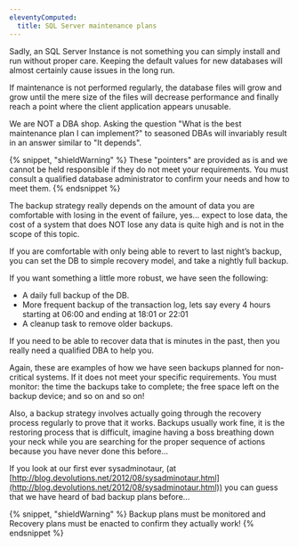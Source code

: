 ```yaml
---
eleventyComputed:
  title: SQL Server maintenance plans
---
```

Sadly, an SQL Server Instance is not something you can simply install and run without proper care. Keeping the default values for new databases will almost certainly cause issues in the long run.

If maintenance is not performed regularly, the database files will grow and grow until the mere size of the files will decrease performance and finally reach a point where the client application appears unusable.

We are NOT a DBA shop. Asking the question "What is the best maintenance plan I can implement?" to seasoned DBAs will invariably result in an answer similar to "It depends".

{% snippet, "shieldWarning" %}
These "pointers" are provided as is and we cannot be held responsible if they do not meet your requirements. You must consult a qualified database administrator to confirm your needs and how to meet them.
{% endsnippet %}

The backup strategy really depends on the amount of data you are comfortable with losing in the event of failure, yes... expect to lose data, the cost of a system that does NOT lose any data is quite high and is not in the scope of this topic.

If you are comfortable with only being able to revert to last night’s backup, you can set the DB to simple recovery model, and take a nightly full backup.

If you want something a little more robust, we have seen the following:

* A daily full backup of the DB.
* More frequent backup of the transaction log, lets say every 4 hours starting at 06:00 and ending at 18:01 or 22:01
* A cleanup task to remove older backups.

If you need to be able to recover data that is minutes in the past, then you really need a qualified DBA to help you.

Again, these are examples of how we have seen backups planned for non-critical systems. If it does not meet your specific requirements. You must monitor: the time the backups take to complete; the free space left on the backup device; and so on and so on!  

Also, a backup strategy involves actually going through the recovery process regularly to prove that it works. Backups usually work fine, it is the restoring process that is difficult, imagine having a boss breathing down your neck while you are searching for the proper sequence of actions because you have never done this before...  

If you look at our first ever sysadminotaur, (at [http://blog.devolutions.net/2012/08/sysadminotaur.html](http://blog.devolutions.net/2012/08/sysadminotaur.html)) you can guess that we have heard of bad backup plans before...

{% snippet, "shieldWarning" %}
Backup plans must be monitored and Recovery plans must be enacted to confirm they actually work!
{% endsnippet %}
